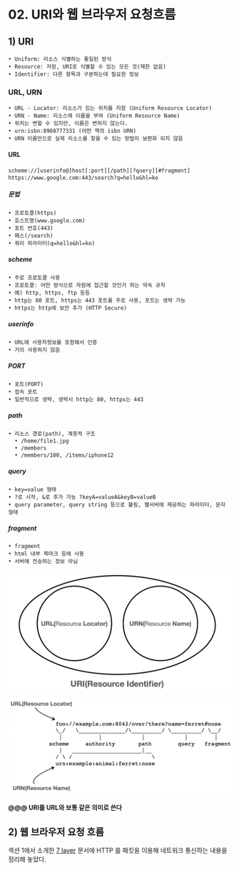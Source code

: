 # 02. URI와 웹 브라우저 요청흐름



## 1) URI 

~~~
• Uniform: 리소스 식별하는 통일된 방식
• Resource: 자원, URI로 식별할 수 있는 모든 것(제한 없음)
• Identifier: 다른 항목과 구분하는데 필요한 정보
~~~



### URL, URN

~~~
• URL - Locator: 리소스가 있는 위치를 지정 (Uniform Resource Locator)
• URN - Name: 리소스에 이름을 부여 (Uniform Resource Name)
• 위치는 변할 수 있지만, 이름은 변하지 않는다.
• urn:isbn:8960777331 (어떤 책의 isbn URN)
• URN 이름만으로 실제 리소스를 찾을 수 있는 방법이 보편화 되지 않음
~~~



#### URL

~~~
scheme://[userinfo@]host[:port][/path][?query][#fragment]
https://www.google.com:443/search?q=hello&hl=ko
~~~

##### 문법

~~~
• 프로토콜(https)
• 호스트명(www.google.com)
• 포트 번호(443)
• 패스(/search)
• 쿼리 파라미터(q=hello&hl=ko)
~~~

##### scheme

~~~
• 주로 프로토콜 사용
• 프로토콜: 어떤 방식으로 자원에 접근할 것인가 하는 약속 규칙
• 예) http, https, ftp 등등
• http는 80 포트, https는 443 포트를 주로 사용, 포트는 생략 가능
• https는 http에 보안 추가 (HTTP Secure)
~~~

##### userinfo

~~~
• URL에 사용자정보를 포함해서 인증
• 거의 사용하지 않음
~~~

##### PORT

~~~
• 포트(PORT)
• 접속 포트
• 일반적으로 생략, 생략시 http는 80, https는 443
~~~

##### path

~~~
• 리소스 경로(path), 계층적 구조
  • /home/file1.jpg
  • /members
  • /members/100, /items/iphone12
~~~

##### query

~~~
• key=value 형태
• ?로 시작, &로 추가 가능 ?keyA=valueA&keyB=valueB
• query parameter, query string 등으로 불림, 웹서버에 제공하는 파라미터, 문자 형태
~~~

##### fragment

~~~
• fragment
• html 내부 북마크 등에 사용
• 서버에 전송하는 정보 아님
~~~









![스크린샷 2024-03-27 오후 4.06.09](../img/seongtki_306.png)

![스크린샷 2024-03-27 오후 4.06.18](../img/seongtki_307.png)



#### @@@ URI를 URL와 보통 같은 의미로 쓴다











## 2) 웹 브라우저 요청 흐름



섹션 1에서 소개한 [7 layer](https://seongtaek.notion.site/Network-6bddc42483a848629a4d1f9a65a0bfec?pvs=4) 문서에 HTTP 를 패킷을 이용해 네트워크 통신하는 내용을 정리해 놓았다.



























